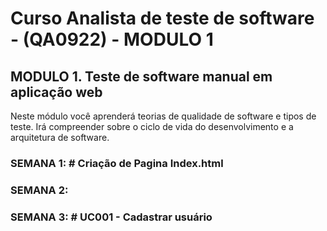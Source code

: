 
# Curso Analista de teste de software - (QA0922) - MODULO 1

## MODULO 1. Teste de software manual em aplicação web 
Neste módulo você aprenderá teorias de qualidade de software e tipos de teste. Irá compreender sobre o ciclo de vida do desenvolvimento e a arquitetura de software.

### SEMANA 1: # Criação de Pagina Index.html
### SEMANA 2: 
### SEMANA 3: # UC001 - Cadastrar usuário